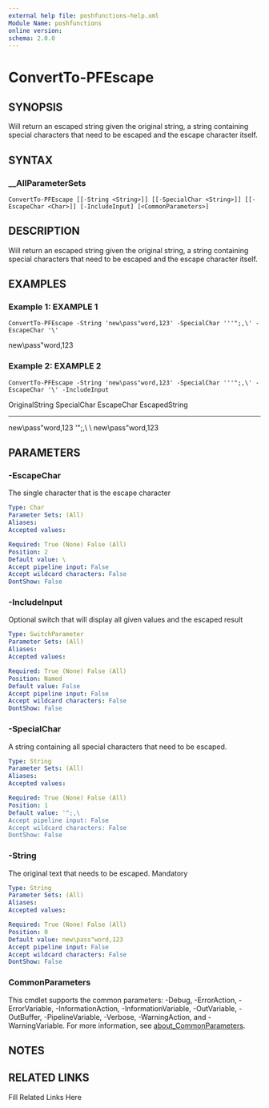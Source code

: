 ```yaml
---
external help file: poshfunctions-help.xml
Module Name: poshfunctions
online version: 
schema: 2.0.0
---
```


# ConvertTo-PFEscape

## SYNOPSIS

Will return an escaped string given the original string, a string containing special characters that need to be escaped and the escape character itself.

## SYNTAX

### __AllParameterSets

```
ConvertTo-PFEscape [[-String <String>]] [[-SpecialChar <String>]] [[-EscapeChar <Char>]] [-IncludeInput] [<CommonParameters>]
```

## DESCRIPTION

Will return an escaped string given the original string, a string containing special characters that need to be escaped and the escape character itself.


## EXAMPLES

### Example 1: EXAMPLE 1

```
ConvertTo-PFEscape -String 'new\pass"word,123' -SpecialChar '''";,\' -EscapeChar '\'
```

new\\pass\"word\,123





### Example 2: EXAMPLE 2

```
ConvertTo-PFEscape -String 'new\pass"word,123' -SpecialChar '''";,\' -EscapeChar '\' -IncludeInput
```

OriginalString    SpecialChar EscapeChar EscapedString
--------------    ----------- ---------- -------------
new\pass"word,123 '";,\                \ new\\pass\"word\,123






## PARAMETERS

### -EscapeChar

The single character that is the escape character

```yaml
Type: Char
Parameter Sets: (All)
Aliases: 
Accepted values: 

Required: True (None) False (All)
Position: 2
Default value: \
Accept pipeline input: False
Accept wildcard characters: False
DontShow: False
```

### -IncludeInput

Optional switch that will display all given values and the escaped result

```yaml
Type: SwitchParameter
Parameter Sets: (All)
Aliases: 
Accepted values: 

Required: True (None) False (All)
Position: Named
Default value: False
Accept pipeline input: False
Accept wildcard characters: False
DontShow: False
```

### -SpecialChar

A string containing all special characters that need to be escaped.

```yaml
Type: String
Parameter Sets: (All)
Aliases: 
Accepted values: 

Required: True (None) False (All)
Position: 1
Default value: '";,\
Accept pipeline input: False
Accept wildcard characters: False
DontShow: False
```

### -String

The original text that needs to be escaped.
Mandatory

```yaml
Type: String
Parameter Sets: (All)
Aliases: 
Accepted values: 

Required: True (None) False (All)
Position: 0
Default value: new\pass"word,123
Accept pipeline input: False
Accept wildcard characters: False
DontShow: False
```


### CommonParameters

This cmdlet supports the common parameters: -Debug, -ErrorAction, -ErrorVariable, -InformationAction, -InformationVariable, -OutVariable, -OutBuffer, -PipelineVariable, -Verbose, -WarningAction, and -WarningVariable. For more information, see [about_CommonParameters](http://go.microsoft.com/fwlink/?LinkID=113216).

## NOTES



## RELATED LINKS

Fill Related Links Here

